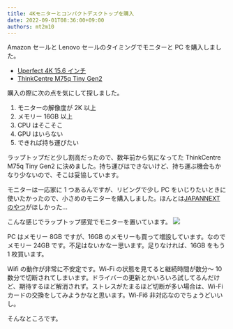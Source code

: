 ```yaml
---
title: 4Kモニターとコンパクトデスクトップを購入
date: 2022-09-01T08:36:00+09:00
authors: mt2m10
---
```


Amazon セールと Lenovo セールのタイミングでモニターと PC を購入しました。

- [Uperfect 4K 15.6 インチ](https://www.amazon.co.jp/gp/product/B08P33YYXT/)
- [ThinkCentre M75q Tiny Gen2](https://www.lenovo.com/jp/ja/d/deals/promo-offers/)

購入の際に次の点を気にして探しました。

1. モニターの解像度が 2K 以上
2. メモリー 16GB 以上
3. CPU はそこそこ
4. GPU はいらない
5. できれば持ち運びたい

ラップトップだと少し割高だったので、数年前から気になってた ThinkCentre M75q Tiny Gen2 に決めました。持ち運びはできないけど、持ち運ぶ機会もかなり少ないので、そこは妥協しています。

モニターは一応家に 1 つあるんですが、リビングで少し PC をいじりたいときに使いたかったので、小さめのモニターを購入しました。ほんとは[JAPANNEXT のやつ](https://www.amazon.co.jp//dp/B0983381Z9)がほしかった...

こんな感じでラップトップ感覚でモニターを置いています。
![](https://i.gyazo.com/2518c5b923f6978b5b53ae60009b7742.jpg)

PC はメモリー 8GB ですが、16GB のメモリーも買って増設しています。なのでメモリー 24GB です。不足はないかなー思います。足りなければ、16GB をもう 1 枚買います。

Wifi の動作が非常に不安定です。Wi-Fi の状態を見てると継続時間が数分～ 10 数分で切断されてしまいます。ドライバーの更新とかいろいろ試してるんだけど、期待するほど解消されず。ストレスがたまるほど切断が多い場合は、Wi-Fi カードの交換をしてみようかなと思います。Wi-Fi6 非対応なのでちょうどいいし。

そんなところです。
